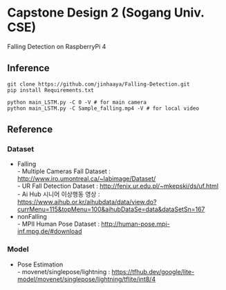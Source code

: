 <h1> Capstone Design 2 (Sogang Univ. CSE) </h1>

Falling Detection on RaspberryPi 4


## Inference

```
git clone https://github.com/jinhaaya/Falling-Detection.git
pip install Requirements.txt

python main_LSTM.py -C 0 -V # for main camera
python main_LSTM.py -C Sample_falling.mp4 -V # for local video
```


## Reference
### Dataset
- Falling
</br>- Multiple Cameras Fall Dataset : http://www.iro.umontreal.ca/~labimage/Dataset/
</br>- UR Fall Detection Dataset : http://fenix.ur.edu.pl/~mkepski/ds/uf.html
</br>- Ai Hub 시니어 이상행동 영상 : https://www.aihub.or.kr/aihubdata/data/view.do?currMenu=115&topMenu=100&aihubDataSe=data&dataSetSn=167
- nonFalling</br>- MPII Human Pose Dataset : http://human-pose.mpi-inf.mpg.de/#download
### Model
- Pose Estimation</br>- movenet/singlepose/lightning : https://tfhub.dev/google/lite-model/movenet/singlepose/lightning/tflite/int8/4
